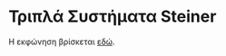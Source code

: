 # Τριπλά Συστήματα Steiner 

Η εκφώνηση βρίσκεται [εδώ](http://nbviewer.jupyter.org/github/dmst-algorithms-course/assignment-2017-3/blob/master/assignment_2017_3.ipynb).
